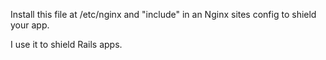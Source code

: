 Install this file at /etc/nginx and "include" in an Nginx sites config to shield your app. 

I use it to shield Rails apps.
